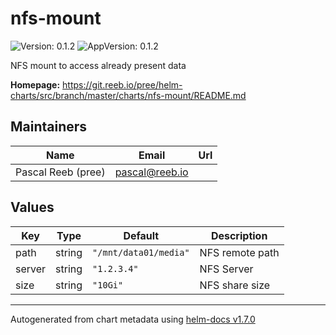 # nfs-mount

![Version: 0.1.2](https://img.shields.io/badge/Version-0.1.2-informational?style=flat-square) ![AppVersion: 0.1.2](https://img.shields.io/badge/AppVersion-0.1.2-informational?style=flat-square)

NFS mount to access already present data

**Homepage:** <https://git.reeb.io/pree/helm-charts/src/branch/master/charts/nfs-mount/README.md>

## Maintainers

| Name | Email | Url |
| ---- | ------ | --- |
| Pascal Reeb (pree) | pascal@reeb.io |  |

## Values

| Key | Type | Default | Description |
|-----|------|---------|-------------|
| path | string | `"/mnt/data01/media"` | NFS remote path |
| server | string | `"1.2.3.4"` | NFS Server |
| size | string | `"10Gi"` | NFS share size |

----------------------------------------------
Autogenerated from chart metadata using [helm-docs v1.7.0](https://github.com/norwoodj/helm-docs/releases/v1.7.0)
